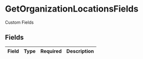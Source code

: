 # GetOrganizationLocationsFields

Custom Fields


## Fields

| Field       | Type        | Required    | Description |
| ----------- | ----------- | ----------- | ----------- |